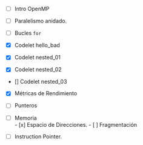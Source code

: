 - [ ] Intro OpenMP

- [ ] Paralelismo anidado.

- [ ] Bucles `for`

- [x] Codelet hello_bad

- [x] Codelet nested_01

- [x] Codelet nested_02

- [] Codelet nested_03

- [x] Métricas de Rendimiento

- [ ] Punteros

- [ ] Memoria  
        - [x] Espacio de Direcciones.
        - [ ] Fragmentación

- [ ] Instruction Pointer.



